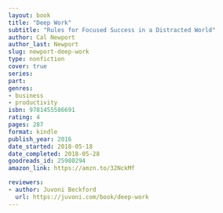 ```yaml
---
layout: book
title: "Deep Work"
subtitle: "Rules for Focused Success in a Distracted World"
author: Cal Newport
author_last: Newport
slug: newport-deep-work
type: nonfiction
cover: true
series: 
part: 
genres:
- business
- productivity
isbn: 9781455586691
rating: 4
pages: 287
format: kindle
publish_year: 2016
date_started: 2018-05-18
date_completed: 2018-05-28
goodreads_id: 25980294
amazon_link: https://amzn.to/32NckMf

reviewers:
- author: Juvoni Beckford
  url: https://juvoni.com/book/deep-work
---
```

